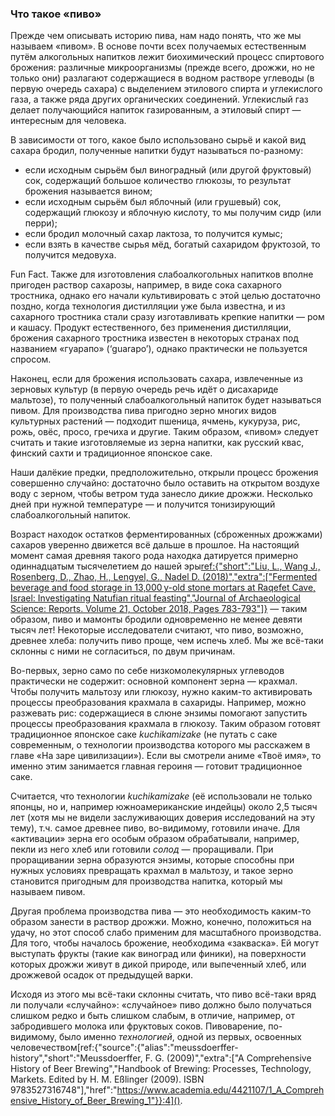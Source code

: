 ### Что такое «пиво»

Прежде чем описывать историю пива, нам надо понять, что же мы называем «пивом». В основе почти всех получаемых естественным путём алкогольных напитков лежит биохимический процесс спиртового брожения: различные микроорганизмы (прежде всего, дрожжи, но не только они) разлагают содержащиеся в водном растворе углеводы (в первую очередь сахара) с выделением этилового спирта и углекислого газа, а также ряда других органических соединений. Углекислый газ делает получающийся напиток газированным, а этиловый спирт — интересным для человека.

В зависимости от того, какое было использовано сырьё и какой вид сахара бродил, полученные напитки будут называться по-разному:
  * если исходным сырьём был виноградный (или другой фруктовый) сок, содержащий большое количество глюкозы, то результат брожения называется вином;
  * если исходным сырьём был яблочный (или грушевый) сок, содержащий глюкозу и яблочную кислоту, то мы получим сидр (или перри);
  * если бродил молочный сахар лактоза, то получится кумыс;
  * если взять в качестве сырья мёд, богатый сахаридом фруктозой, то получится медовуха.

Fun Fact. Также для изготовления слабоалкогольных напитков вполне пригоден раствор сахарозы, например, в виде сока сахарного тростника, однако его начали культивировать с этой целью достаточно поздно, когда технология дистилляции уже была известна, и из сахарного тростника стали сразу изготавливать крепкие напитки — ром и кашасу. Продукт естественного, без применения дистилляции, брожения сахарного тростника известен в некоторых странах под названием «гуарапо» (‘guarapo’), однако практически не пользуется спросом.

Наконец, если для брожения использовать сахара, извлеченные из зерновых культур (в первую очередь речь идёт о дисахариде мальтозе), то полученный слабоалкогольный напиток будет называться пивом. Для производства пива пригодно зерно многих видов культурных растений — подходит пшеница, ячмень, кукуруза, рис, рожь, овёс, просо, гречиха и другие. Таким образом, «пивом» следует считать и такие изготовляемые из зерна напитки, как русский квас, финский сахти и традиционное японское саке.

Наши далёкие предки, предположительно, открыли процесс брожения совершенно случайно: достаточно было оставить на открытом воздухе воду с зерном, чтобы ветром туда занесло дикие дрожжи. Несколько дней при нужной температуре — и получится тонизирующий слабоалкогольный напиток.

Возраст находок остатков ферментированных (сброженных дрожжами) сахаров уверенно движется всё дальше в прошлое. На настоящий момент самая древняя такого рода находка датируется примерно одиннадцатым тысячелетием до нашей эры[ref:{"short":"Liu, L., Wang J., Rosenberg, D., Zhao, H., Lengyel, G., Nadel D. (2018)","extra":["Fermented beverage and food storage in 13,000 y-old stone mortars at Raqefet Cave, Israel: Investigating Natufian ritual feasting","Journal of Archaeological Science: Reports. Volume 21, October 2018, Pages 783-793"]}](https://www.sciencedirect.com/science/article/abs/pii/S2352409X18303468) — таким образом, пиво и мамонты бродили одновременно не менее девяти тысяч лет! Некоторые исследователи считают, что пиво, возможно, древнее хлеба: получить пиво проще, чем испечь хлеб. Мы же всё-таки склонны с ними не согласиться, по двум причинам.

Во-первых, зерно само по себе низкомолекулярных углеводов практически не содержит: основной компонент зерна — крахмал. Чтобы получить мальтозу или глюкозу, нужно каким-то активировать процессы преобразования крахмала в сахариды. Например, можно разжевать рис: содержащиеся в слюне энзимы помогают запустить процессы преобразования крахмала в глюкозу. Таким образом готовят традиционное японское саке *kuchikamizake* (не путать с саке современным, о технологии производства которого мы расскажем в главе «На заре цивилизации»). Если вы смотрели аниме «Твоё имя», то именно этим занимается главная героиня — готовит традиционное саке.

Считается, что технологии *kuchikamizake* (её использовали не только японцы, но и, например южноамериканские индейцы) около 2,5 тысяч лет (хотя мы не видели заслуживающих доверия исследований на эту тему), т.ч. самое древнее пиво, во-видимому, готовили иначе. Для «активации» зерна его особым образом обрабатывали, например, пекли из него хлеб или готовили *солод* — проращивали. При проращивании зерна образуются энзимы, которые способны при нужных условиях превращать крахмал в мальтозу, и такое зерно становится пригодным для производства напитка, который мы называем пивом.

Другая проблема производства пива — это необходимость каким-то образом занести в раствор дрожжи. Можно, конечно, положиться на удачу, но этот способ слабо применим для масштабного производства. Для того, чтобы началось брожение, необходима «закваска». Ей могут выступать фрукты (такие как виноград или финики), на поверхности которых дрожжи живут в дикой природе, или выпеченный хлеб, или дрожжевой осадок от предыдущей варки.

Исходя из этого мы всё-таки склонны считать, что пиво всё-таки вряд ли получали «случайно»: «случайное» пиво должно было получаться слишком редко и быть слишком слабым, в отличие, например, от забродившего молока или фруктовых соков. Пивоварение, по-видимому, было именно *технологией*, одной из первых, освоенных человечеством[ref:{"source":{"alias":"meussdoerffer-history","short":"Meussdoerffer, F. G. (2009)","extra":\["A Comprehensive History of Beer Brewing","Handbook of Brewing: Processes, Technology, Markets. Edited by H. M. Eßlinger (2009). ISBN 9783527316748"\],"href":"https://www.academia.edu/4421107/1_A_Comprehensive_History_of_Beer_Brewing_1"}}:4]().
